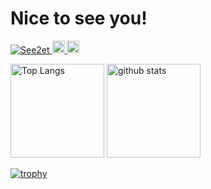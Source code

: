 # Nice to see you!

<p align="left">
  <a href="https://github.com/See2et/See2et/">
    <img src="https://komarev.com/ghpvc/?username=See2et" alt="See2et" />
  </a>
  <a href="http://twitter.com/See2et">
    <img height="20" src="https://img.shields.io/twitter/follow/See2et?label=Twitter&logo=twitter&style=flat" />
  </a>
  <a href="https://github.com/See2et">
    <img height="20" src="https://img.shields.io/github/followers/See2et?label=follow&logo=github&style=flat" />
  </a>
</p>

<p align="left"> 
  <img alt="Top Langs" height="150px" src="https://github-readme-stats.vercel.app/api/top-langs/?username=See2et&layout=compact&show_icons=true&theme=onedark" />
  <img alt="github stats" height="150px" src="https://github-readme-stats.vercel.app/api?username=See2et&theme=onedark&show_icons=ture" />
</p>

[![trophy](https://github-profile-trophy.vercel.app/?username=ryo-ma&theme=onedark&column=7)](https://github.com/ryo-ma/github-profile-trophy)
